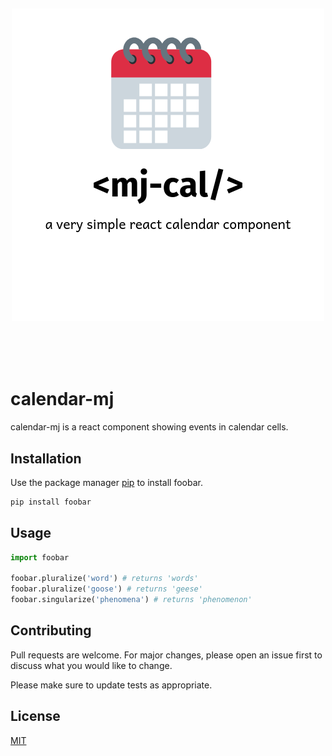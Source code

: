 <h1 align="center">
  <br>
  
![calendar-mj component Logo](https://github.com/majidzeno/calendar-mj/blob/master/logo.png)

  <br>
</h1>

# calendar-mj

calendar-mj is a react component showing events in calendar cells.

## Installation

Use the package manager [pip](https://pip.pypa.io/en/stable/) to install foobar.

```bash
pip install foobar
```

## Usage

```python
import foobar

foobar.pluralize('word') # returns 'words'
foobar.pluralize('goose') # returns 'geese'
foobar.singularize('phenomena') # returns 'phenomenon'
```

## Contributing

Pull requests are welcome. For major changes, please open an issue first to discuss what you would like to change.

Please make sure to update tests as appropriate.

## License

[MIT](https://choosealicense.com/licenses/mit/)
